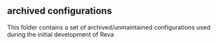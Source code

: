 ## archived configurations

This folder contains a set of archived/unmaintained configurations used during the initial development of Reva
